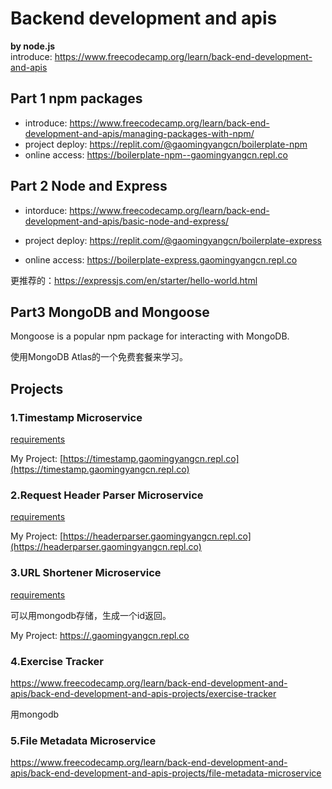 # Backend development and apis 
**by node.js**  
introduce: https://www.freecodecamp.org/learn/back-end-development-and-apis  

## Part 1 npm packages
* introduce: https://www.freecodecamp.org/learn/back-end-development-and-apis/managing-packages-with-npm/
* project deploy: https://replit.com/@gaomingyangcn/boilerplate-npm
* online access: https://boilerplate-npm--gaomingyangcn.repl.co

## Part 2 Node and Express
* intorduce: https://www.freecodecamp.org/learn/back-end-development-and-apis/basic-node-and-express/

* project deploy: https://replit.com/@gaomingyangcn/boilerplate-express
* online access: https://boilerplate-express.gaomingyangcn.repl.co

更推荐的：https://expressjs.com/en/starter/hello-world.html

## Part3 MongoDB and Mongoose
Mongoose is a popular npm package for interacting with MongoDB. 

使用MongoDB Atlas的一个免费套餐来学习。


## Projects


### 1.Timestamp Microservice
[requirements](https://www.freecodecamp.org/learn/back-end-development-and-apis/back-end-development-and-apis-projects/timestamp-microservice)

My Project: [https://timestamp.gaomingyangcn.repl.co](https://timestamp.gaomingyangcn.repl.co)


### 2.Request Header Parser Microservice
[requirements](https://www.freecodecamp.org/learn/back-end-development-and-apis/back-end-development-and-apis-projects/request-header-parser-microservice)

My Project: [https://headerparser.gaomingyangcn.repl.co](https://headerparser.gaomingyangcn.repl.co)


### 3.URL Shortener Microservice
[requirements](https://www.freecodecamp.org/learn/back-end-development-and-apis/back-end-development-and-apis-projects/url-shortener-microservice)

可以用mongodb存储，生成一个id返回。

My Project: [https://.gaomingyangcn.repl.co](https://.gaomingyangcn.repl.co)

### 4.Exercise Tracker

https://www.freecodecamp.org/learn/back-end-development-and-apis/back-end-development-and-apis-projects/exercise-tracker

用mongodb

### 5.File Metadata Microservice

https://www.freecodecamp.org/learn/back-end-development-and-apis/back-end-development-and-apis-projects/file-metadata-microservice